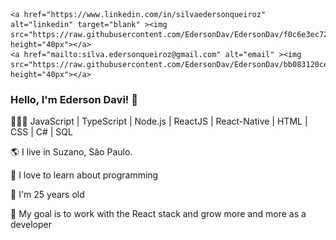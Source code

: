 
<!--
**EdersonDav/EdersonDav** is a ✨ _special_ ✨ repository because its `README.md` (this file) appears on your GitHub profile.

Here are some ideas to get you started:

- 🔭 I’m currently working on ...
- 🌱 I’m currently learning ...
- 👯 I’m looking to collaborate on ...
- 🤔 I’m looking for help with ...
- 💬 Ask me about ...
- 📫 How to reach me: ...
- 😄 Pronouns: ...
- ⚡ Fun fact: ...
-->
    <a href="https://www.linkedin.com/in/silvaedersonqueiroz" alt="linkedin" target="blank" ><img src="https://raw.githubusercontent.com/EdersonDav/EdersonDav/f0c6e3ec72692acc7a46d63572e729b8b522ba26/linkedin.svg" height="40px"></a>    
    <a href="mailto:silva.edersonqueiroz@gmail.com" alt="email" ><img src="https://raw.githubusercontent.com/EdersonDav/EdersonDav/bb083120cecd3882201ac72ad56c63fbe71c9fb8/gmail.svg" height="40px"></a>   
  </div>

  <h3>Hello, I'm Ederson Davi! 👋</h3>
  <p> 👨🏿‍💻
  JavaScript | TypeScript | Node.js | ReactJS | React-Native | HTML | CSS | C# | SQL 
  </p>
 <p>🌎 I live in Suzano, São Paulo.</p>
 <p>🖤 I love to learn about programming</p>
 <p>🎂 I'm 25 years old</p>
 <p>💼 My goal is to work with the React stack and grow more and more as a developer</p>
</div>

